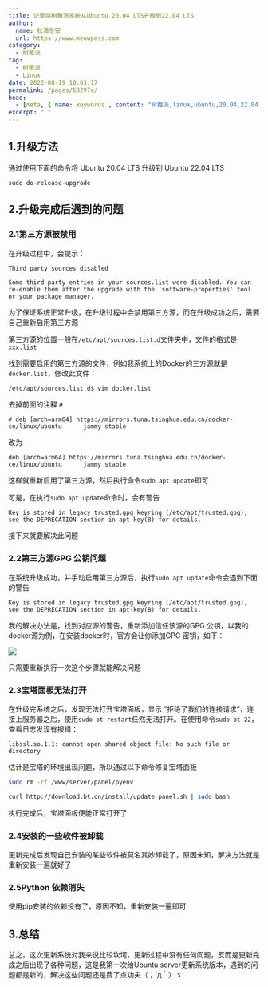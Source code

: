 ```yaml
---
title: 记录将树莓派系统从Ubuntu 20.04 LTS升级到22.04 LTS
author:
  name: 秋澪冬安
  url: https://www.meowpass.com
category: 
  - 树莓派
tag: 
  - 树莓派
  - Linux
date: 2022-08-19 10:03:17
permalink: /pages/68297e/
head:
  - [meta, { name: keywords , content: "树莓派,linux,ubuntu,20.04,22.04,三方源,GPG" }]
excerpt: " "
---
```




## 1.升级方法

通过使用下面的命令将 Ubuntu 20.04 LTS 升级到 Ubuntu 22.04 LTS

```
sudo do-release-upgrade
```

## 2.升级完成后遇到的问题

### 2.1第三方源被禁用

在升级过程中，会提示：

```
Third party sources disabled

Some third party entries in your sources.list were disabled. You can
re-enable them after the upgrade with the 'software-properties' tool
or your package manager.
```

为了保证系统正常升级，在升级过程中会禁用第三方源，而在升级成功之后，需要自己重新启用第三方源

第三方源的位置一般在`/etc/apt/sources.list.d`文件夹中，文件的格式是`xxx.list`

找到需要启用的第三方源的文件，例如我系统上的Docker的三方源就是`docker.list`，修改此文件：

```bash
/etc/apt/sources.list.d$ vim docker.list
```

去掉前面的注释 `#`

```
# deb [arch=arm64] https://mirrors.tuna.tsinghua.edu.cn/docker-ce/linux/ubuntu      jammy stable
```

改为

```
deb [arch=arm64] https://mirrors.tuna.tsinghua.edu.cn/docker-ce/linux/ubuntu      jammy stable
```

这样就重新启用了第三方源，然后执行命令`sudo apt update`即可

可是，在执行`sudo apt update`命令时，会有警告

```
Key is stored in legacy trusted.gpg keyring (/etc/apt/trusted.gpg), see the DEPRECATION section in apt-key(8) for details.
```

接下来就要解决此问题

### 2.2第三方源GPG 公钥问题

在系统升级成功，并手动启用第三方源后，执行`sudo apt update`命令会遇到下面的警告

```
Key is stored in legacy trusted.gpg keyring (/etc/apt/trusted.gpg), see the DEPRECATION section in apt-key(8) for details.
```

我的解决办法是，找到对应源的警告，重新添加信任该源的GPG 公钥，以我的docker源为例，在安装docker时，官方会让你添加GPG 密钥，如下：

![](/assets/page-img/2022/20220819/1.webp)

只需要重新执行一次这个步骤就能解决问题

### 2.3宝塔面板无法打开

在升级完系统之后，发现无法打开宝塔面板，显示 “拒绝了我们的连接请求”，连接上服务器之后，使用`sudo bt restart`任然无法打开。在使用命令`sudo bt 22`，查看日志发现有报错：

```
libssl.so.1.1: cannot open shared object file: No such file or directory
```

估计是宝塔的环境出现问题，所以通过以下命令修复宝塔面板

```bash
sudo rm -rf /www/server/panel/pyenv

curl http://download.bt.cn/install/update_panel.sh | sudo bash
```

执行完成后，宝塔面板便能正常打开了

### 2.4安装的一些软件被卸载

更新完成后发现自己安装的某些软件被莫名其妙卸载了，原因未知，解决方法就是重新安装一遍就好了

### 2.5Python 依赖消失

使用pip安装的依赖没有了，原因不知，重新安装一遍即可

## 3.总结

总之，这次更新系统对我来说比较坎坷，更新过程中没有任何问题，反而是更新完成之后出现了各种问题，这是我第一次给Ubuntu server更新系统版本，遇到的问题都是新的，解决这些问题还是费了点功夫（；´д｀）ゞ
